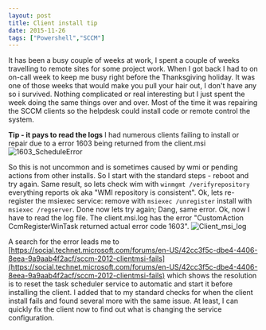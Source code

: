 ```yaml
---
layout: post
title: Client install tip
date: 2015-11-26
tags: ["Powershell","SCCM"]
---
```


It has been a busy couple of weeks at work, I spent a couple of weeks travelling to remote sites for some project work. When I got back I had to on on-call week to keep me busy right before the Thanksgiving holiday. It was one of those weeks that would make you pull your hair out, I don't have any so i survived. Nothing complicated or real interesting but I just spent the week doing the same things over and over. Most of the time it was repairing the SCCM clients so the helpdesk could install code or remote control the system.

**Tip - it pays to read the logs**
I had numerous clients failing to install or repair due to a error 1603 being returned from the client.msi
![1603_ScheduleError]({{site.url}}/media/client-install-tip/1603_ScheduleError.png)

So this is not uncommon and is sometimes caused by wmi or pending actions from other installs. So I start with the standard steps - reboot and try again. Same result, so lets check wim with `winmgmt /verifyrepository`  everything reports ok aka "WMI repository is consistent". Ok, lets re-register the msiexec service: remove with `msiexec /unregister` install with `msiexec /regserver`. Done now lets try again; Dang, same error.  Ok, now I have to read the log file. The client.msi.log has the error "CustomAction CcmRegisterWinTask returned actual error code 1603". ![Client_msi_log]({{site.url}}/media/client-install-tip/Client_msi_log.png)

A search for the error leads me to [https://social.technet.microsoft.com/forums/en-US/42cc3f5c-dbe4-4406-8eea-9a9aab4f2acf/sccm-2012-clientmsi-fails](https://social.technet.microsoft.com/forums/en-US/42cc3f5c-dbe4-4406-8eea-9a9aab4f2acf/sccm-2012-clientmsi-fails) which shows the resolution is to reset the task scheduler service to automatic and start it before installing the client. I added that to my standard checks for when the client install fails and found several more with the same issue. At least, I can quickly fix the client now to find out what is changing the service configuration.
